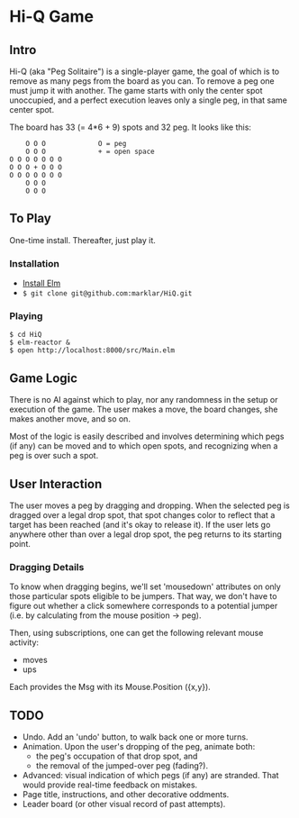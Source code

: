 
# Hi-Q Game

## Intro

Hi-Q (aka "Peg Solitaire") is a single-player game, the goal of which
is to remove as many pegs from the board as you can. To remove a peg
one must jump it with another. The game starts with only the center
spot unoccupied, and a perfect execution leaves only a single peg, in
that same center spot.

The board has 33 (= 4*6 + 9) spots and 32 peg. It looks like this:

```
    O O O             O = peg
    O O O             + = open space
O O O O O O O
O O O + O O O
O O O O O O O
    O O O
    O O O
```


## To Play

One-time install. Thereafter, just play it.

### Installation

+ [Install Elm](https://guide.elm-lang.org/install.html)
+ `$ git clone git@github.com:marklar/HiQ.git`

### Playing

```
$ cd HiQ
$ elm-reactor &
$ open http://localhost:8000/src/Main.elm
```


## Game Logic

There is no AI against which to play, nor any randomness in the setup
or execution of the game. The user makes a move, the board changes,
she makes another move, and so on.

Most of the logic is easily described and involves determining which
pegs (if any) can be moved and to which open spots, and recognizing
when a peg is over such a spot.


## User Interaction

The user moves a peg by dragging and dropping. When the selected peg
is dragged over a legal drop spot, that spot changes color to reflect
that a target has been reached (and it's okay to release it). If the
user lets go anywhere other than over a legal drop spot, the peg
returns to its starting point.

### Dragging Details

To know when dragging begins, we'll set 'mousedown' attributes on only
those particular spots eligible to be jumpers. That way, we don't have
to figure out whether a click somewhere corresponds to a potential
jumper (i.e. by calculating from the mouse position -> peg).

Then, using subscriptions, one can get the following relevant mouse
activity:

+ moves
+ ups

Each provides the Msg with its Mouse.Position ({x,y}).


## TODO

+ Undo. Add an 'undo' button, to walk back one or more turns.
+ Animation. Upon the user's dropping of the peg, animate both:
  - the peg's occupation of that drop spot, and
  - the removal of the jumped-over peg (fading?).
+ Advanced: visual indication of which pegs (if any) are
  stranded. That would provide real-time feedback on mistakes.
+ Page title, instructions, and other decorative oddments.
+ Leader board (or other visual record of past attempts).
